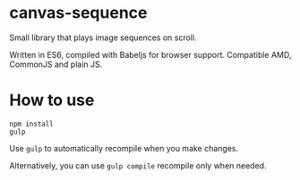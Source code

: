 # canvas-sequence
Small library that plays image sequences on scroll.

Written in ES6, compiled with Babeljs for browser support. Compatible AMD, CommonJS and plain JS.

# How to use
```
npm install
gulp
```

Use `gulp` to automatically recompile when you make changes.

Alternatively, you can use `gulp compile` recompile only when needed.

